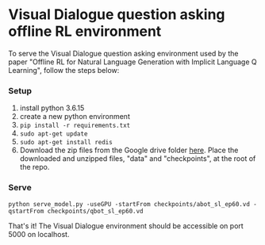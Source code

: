 # Visual Dialogue question asking offline RL environment

To serve the Visual Dialogue question asking environment used by the paper "Offline RL for Natural Language Generation with Implicit Language Q Learning", follow the steps below:

### Setup
1. install python 3.6.15
2. create a new python environment
3. `pip install -r requirements.txt`
4. `sudo apt-get update`
5. `sudo apt-get install redis`
6. Download the zip files from the Google drive folder [here](https://drive.google.com/drive/folders/1TAgja4bF5PyAV6gA5UzEAld2Vyk_qb15?usp=sharing). Place the downloaded and unzipped files, "data" and "checkpoints", at the root of the repo.

### Serve
``` shell
python serve_model.py -useGPU -startFrom checkpoints/abot_sl_ep60.vd -qstartFrom checkpoints/qbot_sl_ep60.vd
```

That's it! The Visual Dialogue environment should be accessible on port 5000 on localhost.
